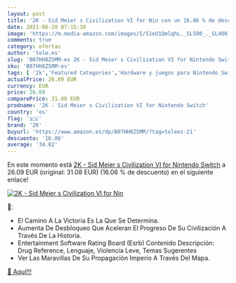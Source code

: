 ```yaml
---
layout: post
title: '2K - Sid Meier s Civilization VI for Nin con un 16.06 % de descuento'
date: 2021-06-20 07:15:18
image: 'https://m.media-amazon.com/images/I/51eU1QmlqhL._SL500_._SL400_.jpg'
comments: true
category: ofertas
author: 'tole.es'
slug: 'B07HH8ZSMM-es 2K - Sid Meier s Civilization VI for Nintendo Switch'
sku: 'B07HH8ZSMM-es'
tags: [ '2k','Featured Categories','Hardware y juegos para Nintendo Switch','Películas','Películas y TV','Videojuegos','nintendo', ]
actualPrice: 26.09 EUR
currency: EUR
price: 26.09
comparePrice: 31.08 EUR
prodname: '2K - Sid Meier s Civilization VI for Nintendo Switch'
country: 'es'
flag: '🇪🇸'
brand: '2K'
buyurl: 'https://www.amazon.es/dp/B07HH8ZSMM/?tag=tolees-21'
descuento: '16.06'
average: '34.82'
---
```


En este momento está [2K - Sid Meier s Civilization VI for Nintendo Switch](https://www.amazon.es/dp/B07HH8ZSMM/?tag=tolees-21) a 26.09 EUR (original: 31.08 EUR) (16.06 %  de descuento) en el siguiente enlace!

[![2K - Sid Meier s Civilization VI for Nin](https://m.media-amazon.com/images/I/51eU1QmlqhL._SL500_._SL400_.jpg)](https://www.amazon.es/dp/B07HH8ZSMM/?tag=tolees-21)

🔎:

- El Camino A La Victoria Es La Que Se Determina.
- Aumenta De Desbloqueo Que Aceleran El Progreso De Su Civilización A Través De La Historia.
- Entertainment Software Rating Board (Esrb) Contenido Descripción: Drug Reference, Lenguaje, Violencia Leve, Temas Sugerentes
- Ver Las Maravillas De Su Propagación Imperio A Través Del Mapa.

[🛒 Aquí!!!](https://www.amazon.es/dp/B07HH8ZSMM/?tag=tolees-21)
